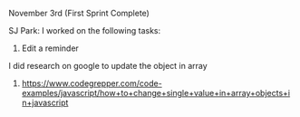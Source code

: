 November 3rd (First Sprint Complete)

SJ Park:
I worked on the following tasks:
1. Edit a reminder

I did research on google to update the object in array 
1. https://www.codegrepper.com/code-examples/javascript/how+to+change+single+value+in+array+objects+in+javascript
